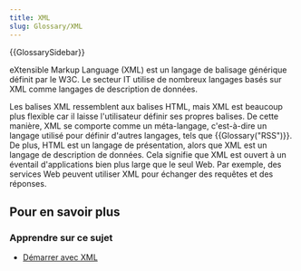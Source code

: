 ```yaml
---
title: XML
slug: Glossary/XML
---
```


{{GlossarySidebar}}

eXtensible Markup Language (XML) est un langage de balisage générique définit par le W3C. Le secteur IT utilise de nombreux langages basés sur XML comme langages de description de données.

Les balises XML ressemblent aux balises HTML, mais XML est beaucoup plus flexible car il laisse l'utilisateur définir ses propres balises. De cette manière, XML se comporte comme un méta-langage, c'est-à-dire un langage utilisé pour définir d'autres langages, tels que {{Glossary("RSS")}}. De plus, HTML est un langage de présentation, alors que XML est un langage de description de données. Cela signifie que XML est ouvert à un éventail d'applications bien plus large que le seul Web. Par exemple, des services Web peuvent utiliser XML pour échanger des requêtes et des réponses.

## Pour en savoir plus

### Apprendre sur ce sujet

- [Démarrer avec XML](/fr/docs/Web/XML/Guides/XML_introduction)
